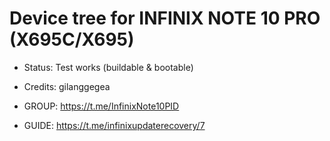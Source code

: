 # Device tree for INFINIX NOTE 10 PRO (X695C/X695)

* Status: Test works (buildable & bootable)
* Credits: gilanggegea

* GROUP: https://t.me/InfinixNote10PID
* GUIDE: https://t.me/infinixupdaterecovery/7
